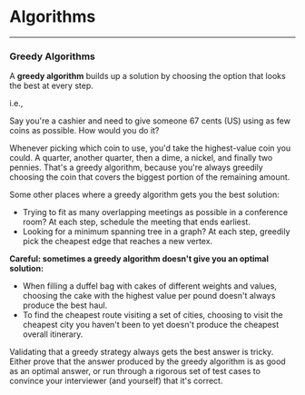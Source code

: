# Algorithms

----------------------

### Greedy Algorithms

A **greedy algorithm** builds up a solution by choosing the option that looks the best at every step.

i.e., 

Say you're a cashier and need to give someone 67 cents (US) using as few coins as possible. How would you do it?

Whenever picking which coin to use, you'd take the highest-value coin you could. A quarter, another quarter, then a dime, a nickel, and finally two pennies. That's a greedy algorithm, because you're always greedily choosing the coin that covers the biggest portion of the remaining amount.

Some other places where a greedy algorithm gets you the best solution:

-  Trying to fit as many overlapping meetings as possible in a conference room? At each step, schedule the meeting that ends earliest.
-  Looking for a minimum spanning tree in a graph? At each step, greedily pick the cheapest edge that reaches a new vertex.

**Careful: sometimes a greedy algorithm doesn't give you an optimal solution:**

-  When filling a duffel bag with cakes of different weights and values, choosing the cake with the highest value per pound doesn't always produce the best haul.
-  To find the cheapest route visiting a set of cities, choosing to visit the cheapest city you haven't been to yet doesn't produce the cheapest overall itinerary.

Validating that a greedy strategy always gets the best answer is tricky. Either prove that the answer produced by the greedy algorithm is as good as an optimal answer, or run through a rigorous set of test cases to convince your interviewer (and yourself) that it's correct. 
